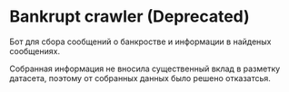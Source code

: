 # Bankrupt crawler (Deprecated)

Бот для сбора сообщений о банкростве и информации в найденых сообщениях.

Собранная информация не вносила существенный вклад в разметку датасета, поэтому от собранных данных было решено отказатсья.